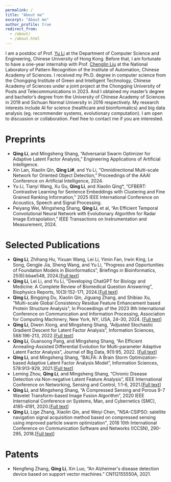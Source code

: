 ```yaml
---
permalink: /
title: "About me"
excerpt: "About me"
author_profile: true
redirect_from: 
  - /about/
  - /about.html
---
```


I am a postdoc of Prof. [Yu Li](https://liyu95.com/) at the Department of Computer Science and Engineering, Chinese University of Hong Kong. Before that, I am fortunate to have a one-year internship with Prof. [Chenglin Liu](https://people.ucas.ac.cn/~liuchenglin) at the National Laboratory of Pattern Recognition of the Institute of Automation, Chinese Academy of Sciences. I received my Ph.D. degree in computer science from the Chongqing Institute of Green and Intelligent Technology, Chinese Academy of Sciences under a joint project at the Chongqing University of Posts and Telecommunications in 2023. And I obtained my master’s degree and bachelor’s degree from the University of Chinese Academy of Sciences in 2019 and Sichuan Normal University in 2016 respectively. My research interests include AI for science (healthcare and bioinformatics) and big data analysis (eg. recommender systems, evolutionary computation). I am open to discussion or collaboration. Feel free to contact me if you are interested.

Preprints
======
*  __Qing Li__, and Mingsheng Shang, “Adversarial Swarm Optimizer for Adaptive Latent Factor Analysis,” Engineering Applications of Artificial Intelligence.
* Xin Lan, Xiaolin Qin, __Qing Li#__, and Yu Li, “Omnidirectional Multi-scale Network for Oriented Object Detection,” Proceedings of the AAAI Conference on Artificial Intelligence, 2024.
* Yu Li, Tianyi Wang, Xu Gu, __Qing Li__, and Xiaolin Qing*, “CFBERT: Contrastive Learning for Sentence Embeddings with Clustering and Fine Grained Ranking Information,” 2025 IEEE International Conference on Acoustics, Speech and Signal Processing. 
* Peiyang Wei, Mingsheng Shang, __Qing Li__, et al, “An Efficient Temporal Convolutional Neural Network with Evolutionary Algorithm for Radar Image Extrapolation,” IEEE Transactions on Instrumentation and Measurement, 2024.


Selected Publications
======
*  __Qing Li__, Zhihang Hu, Yixuan Wang, Lei Li, Yimin Fan, Irwin King, Le Song, Gengjie Jia, Sheng Wang, and Yu Li, "Progress and Opportunities of Foundation Models in Bioinformatics", Briefings in Bioinformatics, 25(6):bbae548, 2024.[[Full text](https://watermark.silverchair.com/bbae548.pdf?token=AQECAHi208BE49Ooan9kkhW_Ercy7Dm3ZL_9Cf3qfKAc485ysgAAA1EwggNNBgkqhkiG9w0BBwagggM-MIIDOgIBADCCAzMGCSqGSIb3DQEHATAeBglghkgBZQMEAS4wEQQMZEop-sqoZenpx6_CAgEQgIIDBD2mlXoeyXrbIXMWlG_U1E9IsNjXu6To5t6Ut0-WTuh7GgsWvU7waaxIoryIvIy0qGabp0VW1IN1F6CtcRaw2ZPAZPXoXrMlYf1CXyVO_z5RUoowzlczYnyN6haQMzeu9NL3njkwLtEn8AzXVo0q5MuCpdOeVw7NBRyXwsK_cuJNUZyktCwxedta8BmSnCeOSBvG9843IgqNQL4a6mEp8YmYgcl5DTr3YlvOEOc7oFu3NXcV9xLw46xTFBSL6qpwx1ICYWWht8o-BBPuSSXFVsy5V2_mVpMa5UeVwKmk1nWMN8aUpMz8Ixhear1rhjxz9pOXHTl0Anmbu5ggha_-2L2ti5DAyyoZNS9ZXgJ2GGNQ078KhfPEi9iamEgT_r9B42tXvmWSXAcMyeTcnsCeiXdoKA4QyrAS0lYKsMPVzokWfUkdPW-wNFSMYb3ehA9DCBS9jEJilPaLrtYkKfvIufPFQ6xTkQhLK2xmaxw83S-3N8n8GF73VxMofA_B6ILvLaWC0eeYH0yDYqKlR0eLS2QRDrV32Q4SFH4K4mgBAldD6DAnu7ECWuY3jC3hID92wGEs5ZOwcjktt6OnJilb8RvxuN8QBbD0iFaezNJlXhSSaviYNrPbloCoH3rmcxf-JZsx7B04UTW8YRnnMsmZMVDlHSgEQjAmoMFyGuieFYJoxoSNEdQ6RTMGN48clkVMtdyd7wTJT7YARzg7aTw_0wCYZ9yNqO--IpLe1p7lwx8S4vgweG8STOpOs6F6zFVnM9k7uJSSWDWVN3IUgkXWr1QDpIDTaUq850j6CIeW5c-OzB0Yi5KUuuuXHW22OMXna4IpdLDHSSInyX6gcCOv_7LLtc8q4y-jjJNAqXfRSDiIbLEQvPlLEhBxFvh_hyHYDUfpaNTYzZYhBJTZ4ONTM3susRmdR6Nc0Bb5K8RC8VOkeDF46Z54CgW9dT8zhS9PSJlxdWjqkcfL5g4tsrx1iTeRhHBfo1kmgZXcK6SzWCGbWjZx16dYIh4O7maoBZwiz0C9dFo)]
*   __Qing Li__, Lei Li, and Yu Li, "Developing ChatGPT for Biology and Medicine: A Complete Review of Biomedical Question Answering", Biophysics Reports, 10(3):152-171, 2024.[[Full text](https://www.ncbi.nlm.nih.gov/pmc/articles/PMC11252240/pdf/br-10-3-152.pdf)]
*  __Qing Li__, Bingqing Du, Xiaolin Qin, Jiguang Zhang, and Shibiao Xu, "Multi-scale Global Consistency Residue Feature Enhancement based Protein Structure Analysis", In Proceedings of the 2023 9th International Conference on Communication and Information Processing, Association for Computing Machinery, New York, NY, USA, 24–30, 2024. [[Full text](https://dl.acm.org/doi/pdf/10.1145/3638884.3638889)]
*  __Qing Li__, Diwen Xiong, and Mingsheng Shang, “Adjusted Stochastic Gradient Descent for Latent Factor Analysis”, Information Sciences, 588:196-213, 2022.[[Full text](https://pdf.sciencedirectassets.com/271625/1-s2.0-S0020025521X00345/1-s2.0-S0020025521012871/main.pdf?X-Amz-Security-Token=IQoJb3JpZ2luX2VjEDsaCXVzLWVhc3QtMSJGMEQCIFUyAC7Cf5MxYymOu0K8ZYUIy%2FtMc9zsLG99rW796QKxAiAKDCch5wWtn3mad8ps8h57swyDgr2eRNMFfOVML30SXiq8BQjj%2F%2F%2F%2F%2F%2F%2F%2F%2F%2F8BEAUaDDA1OTAwMzU0Njg2NSIMofbWDVCd71DroIoRKpAFfKnfpwt8XjqFa4VCiFKqCMiNzy%2BDxzQ7g%2BXJYUzOUbzYV96PJVJyWPAcbHpks73QCmV4IP7%2BDnisjTIbi%2BFukJIDpdz6ynL9joZhOw5p0AlKudqe7rfknJhyVF2YiWudUqIDHdXrqptDJGVCXnu%2BhVj5iN5xzmASUqPTvJopOKoxzO6KNUel1se0hJ4lr0JrW%2BgAQd9Lb%2B7k4yAIPXZbPLC%2FjShaw27mbQEJ6Fx%2B0Q%2BPFZk6k1izbXfsvcEex7w3t%2BqMT8oyAKX5yKNIDruKiPuXYEybtFYazw5IP4310UiVdkKT3EkCneltBKIy57iEWuYLkJtLYUQU7ET6DekuN0Jr6a7qN9Q7Q%2BpZJ974oO4szmQ3mzPGUpv8nGgJ4pkoKYQgkJghrjp%2BKkioB1%2BH1eQTnhQqZvnUiSZg0%2Bu7SX9Alh1%2Fk%2BJQstorp6itdGWGkW%2FgO4%2BQsepD22418XUdbw%2BMRNNcDfqPVOyS1gUK9QZjOKMPfCppwQwOIVvsD8qSQA4xN71S5B3RqZtcyBwbWafW6zawQFlu2IFSCvaTZl%2FBNcL9QsaOxV5qrrTT%2FwSDPO8DCOVk2SE%2FiAIHBE68iBx64T6G4FPfcXZeLHTZyV5J%2BvGWySQ2kH6nr7DDnqtmiEVHlUxIPU%2Fdv9x7JVr9%2FjGhfl0OUfIeblrEKd%2FeHQA0V4dEcqm1XA3dhj37fK3Aia%2FVMCwKbZc4k015DMAS6TpHymBNzEytJBvL5OBRwP5%2Bd8qK3hK7WIzLJ%2FtLTGMmjDgwO%2FLwH05Uv9j7pB3fbXuvabWlxfe3zsFaJWMngK5ekjWe37l%2BD0yKP69WmIAtXZ9KJFr4QVB5WV7aakzUv%2F1ApLtf5pi2GBKBSvN0WxEw25XzswY6sgHHW9XvQR0%2F%2FFBn%2BEy%2Fxc0L2nA67vTlVZZL7oPbyEM1kcdX9OoqZPAl%2B0XH6kpwO6ax1JSyrnpUavLNKbJsLE2s%2FSX%2FW1juPifh1EjK0rs08KUbne1EddAq6nUL5Tx9EE2n2hgILdrVpbZeOMKY5NEl%2FEAwAdH4r6kFdQIj87ipHcm%2BXPR4WL9%2F8p8ibsTHAR4SGUs%2BFuvTYeHC1JyYRd%2FujndJZ1EuPkxsHw0xVuAjK9jN&X-Amz-Algorithm=AWS4-HMAC-SHA256&X-Amz-Date=20240627T025707Z&X-Amz-SignedHeaders=host&X-Amz-Expires=300&X-Amz-Credential=ASIAQ3PHCVTY3PZWMKGP%2F20240627%2Fus-east-1%2Fs3%2Faws4_request&X-Amz-Signature=14d83149fb813cfcba77cf08dc2fb97f4042384074907f0252ebf1d8534ab158&hash=a6751aceb526eb5b929ae9d2f795148ab5df7e5763b6eb48146c2093f3a1910f&host=68042c943591013ac2b2430a89b270f6af2c76d8dfd086a07176afe7c76c2c61&pii=S0020025521012871&tid=spdf-ddc94566-1454-4590-8448-201ec725b3f2&sid=10a9537e330b614a082ba0f066b32f5edfb7gxrqa&type=client&tsoh=d3d3LnNjaWVuY2VkaXJlY3QuY29t&ua=0e045e5e015754000654&rr=89a22af1697384fd&cc=hk&kca=eyJrZXkiOiJRVUhHQXJHeEY0THdyTGExWDc3RStVTnNxSkVTWldYWnhKVmpTd2UydTZkOUh4Q1BaTjFzVDlsaStrZTFsb1lZUWZWYWJyREtCbGRYWTZPWWdUVGtLMFI3WDR6MEIxc3JnRTI0M1g4bUU2TkgvS0NMczFUd3hYbnVLOEpUWWQzV254ZVExSHA2eWJvZEpZenZTbHdBNndwZE43SksyZnNKLzBOM0dHWEVBUzZVZW55QmFBPT0iLCJpdiI6IjlmYTE5ZjZkN2I2YThlOGY5MDk1ZjMxYmUxMTIwMjMzIn0=_1719457045607)]
* __Qing Li__, Guansong Pang, and Mingsheng Shang, “An Efficient Annealing-Assisted Differential Evolution for Multi-parameter Adaptive Latent Factor Analysis”, Journal of Big Data, 9(1):95, 2022. [[Full text](https://link.springer.com/article/10.1186/s40537-022-00638-8)]
*  __Qing Li__, and Mingsheng Shang, “BALFA: A Brain Storm Optimization-based Adaptive Latent Factor Analysis Model”, Information Sciences, 578:913-929, 2021.[[Full text](https://drive.google.com/file/d/12v325BN4iRt6SmZYdTBIxW2btpIwIKBG/view)]
*  Leming Zhou, __Qing Li__, and Mingsheng Shang, “Chronic Disease Detection via Non-negative Latent Feature Analysis”, IEEE International Conference on Networking, Sensing and Control, 1:1-6, 2021.[[Full text](https://ieeexplore.ieee.org/abstract/document/9702154)]
*  __Qing Li__, and Mingsheng Shang, “A Compressed Sensing and Porous 9-7 Wavelet Transform-based Image Fusion Algorithm”, 2020 IEEE International Conference on Systems, Man, and Cybernetics (SMC), 4185-4191, 2020.[[Full text](https://ieeexplore.ieee.org/stamp/stamp.jsp?tp=&arnumber=9702154)]
*  __Qing Li__, Lige Zhang, Xiaolin Qin, and Weiyi Chen, "NSA-CSIPSO: satellite navigation signal acquisition method based on compressed sensing using improved particle swarm optimization", 2018 10th International Conference on Communication Software and Networks (ICCSN), 290-295, 2018.[[Full text](https://ieeexplore.ieee.org/stamp/stamp.jsp?tp=&arnumber=8488308)] 

Patents
======
*  Nengfeng Zhang, __Qing Li__, Xin Luo, “An Alzheimer's disease detection device based on support vector machines.” CN112155550A, 2021.


